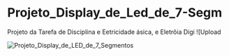 # Projeto_Display_de_Led_de_7-Segm
Projeto da Tarefa de Disciplina e Eetricidade ásica, e Eletrôia Digi
![Upload

![Projeto_Display_de_LED_de_7_Segmentos](https://github.com/user-attachments/assets/9eec8055-4d3a-4ee0-8d12-18627fa1eed5)
